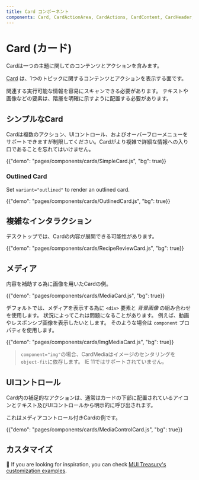 ```yaml
---
title: Card コンポーネント
components: Card, CardActionArea, CardActions, CardContent, CardHeader, CardMedia, Collapse, Paper
---
```


# Card (カード)

<p class="description">Cardは一つの主題に関してのコンテンツとアクションを含みます。</p>

[Card](https://material.io/design/components/cards.html) は、1つのトピックに関するコンテンツとアクションを表示する面です。

関連する実行可能な情報を容易にスキャンできる必要があります。 テキストや画像などの要素は、階層を明確に示すように配置する必要があります。

## シンプルなCard

Cardは複数のアクション、UIコントロール、およびオーバーフローメニューをサポートできますが制限してください。Cardがより複雑で詳細な情報への入り口であることを忘れてはいけません。

{{"demo": "pages/components/cards/SimpleCard.js", "bg": true}}

### Outlined Card

Set `variant="outlined"` to render an outlined card.

{{"demo": "pages/components/cards/OutlinedCard.js", "bg": true}}

## 複雑なインタラクション

デスクトップでは、Cardの内容が展開できる可能性があります。

{{"demo": "pages/components/cards/RecipeReviewCard.js", "bg": true}}

## メディア

内容を補助する為に画像を用いたCardの例。

{{"demo": "pages/components/cards/MediaCard.js", "bg": true}}

デフォルトでは、メディアを表示する為に `<div>` 要素と *背景画像* の組み合わせを使用します。 状況によってこれは問題になることがあります。 例えば、動画やレスポンシブ画像を表示したいとします。 そのような場合は `component` プロパティを使用します。

{{"demo": "pages/components/cards/ImgMediaCard.js", "bg": true}}

> `component="img"`の場合、CardMediaはイメージのセンタリングを`object-fit`に依存します。 IE 11ではサポートされていません。

## UIコントロール

Card内の補足的なアクションは、通常はカードの下部に配置されているアイコンとテキスト及びUIコントロールから明示的に呼び出されます。

これはメディアコントロール付きCardの例です。

{{"demo": "pages/components/cards/MediaControlCard.js", "bg": true}}

## カスタマイズ

👑 If you are looking for inspiration, you can check [MUI Treasury's customization examples](https://mui-treasury.com/components/card).